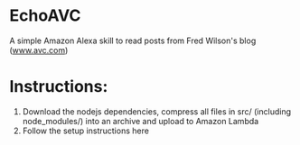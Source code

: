 # EchoAVC
A simple Amazon Alexa skill to read posts from Fred Wilson's blog (www.avc.com)

# Instructions:
1. Download the nodejs dependencies, compress all files in src/ (including node_modules/) into an archive and upload to Amazon Lambda
2. Follow the setup instructions here
